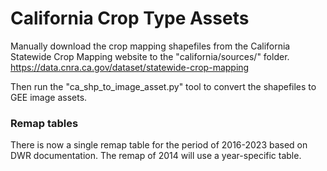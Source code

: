 # California Crop Type Assets

Manually download the crop mapping shapefiles from the California Statewide Crop Mapping website to the "california/sources/" folder.
https://data.cnra.ca.gov/dataset/statewide-crop-mapping

Then run the "ca_shp_to_image_asset.py" tool to convert the shapefiles to GEE image assets.

### Remap tables
There is now a single remap table for the period of 2016-2023 based on DWR documentation. The remap of 2014 will use a year-specific table.

